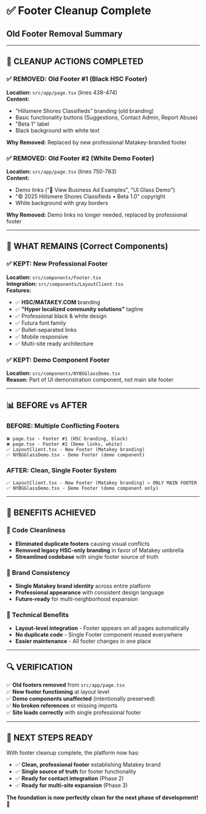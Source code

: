 # ✅ Footer Cleanup Complete
## Old Footer Removal Summary

---

## 🧹 **CLEANUP ACTIONS COMPLETED**

### **✅ REMOVED: Old Footer #1 (Black HSC Footer)**
**Location:** `src/app/page.tsx` (lines 438-474)  
**Content:** 
- "Hillsmere Shores Classifieds" branding (old branding)
- Basic functionality buttons (Suggestions, Contact Admin, Report Abuse)
- "Beta 1" label
- Black background with white text

**Why Removed:** Replaced by new professional Matakey-branded footer

### **✅ REMOVED: Old Footer #2 (White Demo Footer)**  
**Location:** `src/app/page.tsx` (lines 750-783)  
**Content:**
- Demo links ("📢 View Business Ad Examples", "UI Glass Demo") 
- "© 2025 Hillsmere Shores Classifieds • Beta 1.0" copyright
- White background with gray borders

**Why Removed:** Demo links no longer needed, replaced by professional footer

---

## 🎯 **WHAT REMAINS (Correct Components)**

### **✅ KEPT: New Professional Footer**
**Location:** `src/components/Footer.tsx`  
**Integration:** `src/components/LayoutClient.tsx`  
**Features:**
- ✅ **HSC/MATAKEY.COM** branding
- ✅ **"Hyper localized community solutions"** tagline  
- ✅ Professional black & white design
- ✅ Futura font family
- ✅ Bullet-separated links
- ✅ Mobile responsive
- ✅ Multi-site ready architecture

### **✅ KEPT: Demo Component Footer**
**Location:** `src/components/NYBGGlassDemo.tsx`  
**Reason:** Part of UI demonstration component, not main site footer

---

## 📊 **BEFORE vs AFTER**

### **BEFORE: Multiple Conflicting Footers**
```
❌ page.tsx - Footer #1 (HSC branding, black)
❌ page.tsx - Footer #2 (Demo links, white) 
✅ LayoutClient.tsx - New Footer (Matakey branding)
✅ NYBGGlassDemo.tsx - Demo Footer (demo component)
```

### **AFTER: Clean, Single Footer System**
```
✅ LayoutClient.tsx - New Footer (Matakey branding) ← ONLY MAIN FOOTER
✅ NYBGGlassDemo.tsx - Demo Footer (demo component only)
```

---

## 🎉 **BENEFITS ACHIEVED**

### **🧹 Code Cleanliness**
- **Eliminated duplicate footers** causing visual conflicts
- **Removed legacy HSC-only branding** in favor of Matakey umbrella
- **Streamlined codebase** with single footer source of truth

### **🏢 Brand Consistency**  
- **Single Matakey brand identity** across entire platform
- **Professional appearance** with consistent design language
- **Future-ready** for multi-neighborhood expansion

### **🚀 Technical Benefits**
- **Layout-level integration** - Footer appears on all pages automatically
- **No duplicate code** - Single Footer component reused everywhere
- **Easier maintenance** - All footer changes in one place

---

## 🔍 **VERIFICATION**

✅ **Old footers removed** from `src/app/page.tsx`  
✅ **New footer functioning** at layout level  
✅ **Demo components unaffected** (intentionally preserved)  
✅ **No broken references** or missing imports  
✅ **Site loads correctly** with single professional footer  

---

## 🎯 **NEXT STEPS READY**

With footer cleanup complete, the platform now has:
- ✅ **Clean, professional footer** establishing Matakey brand
- ✅ **Single source of truth** for footer functionality  
- ✅ **Ready for contact integration** (Phase 2)
- ✅ **Ready for multi-site expansion** (Phase 3)

**The foundation is now perfectly clean for the next phase of development!** 🚀 